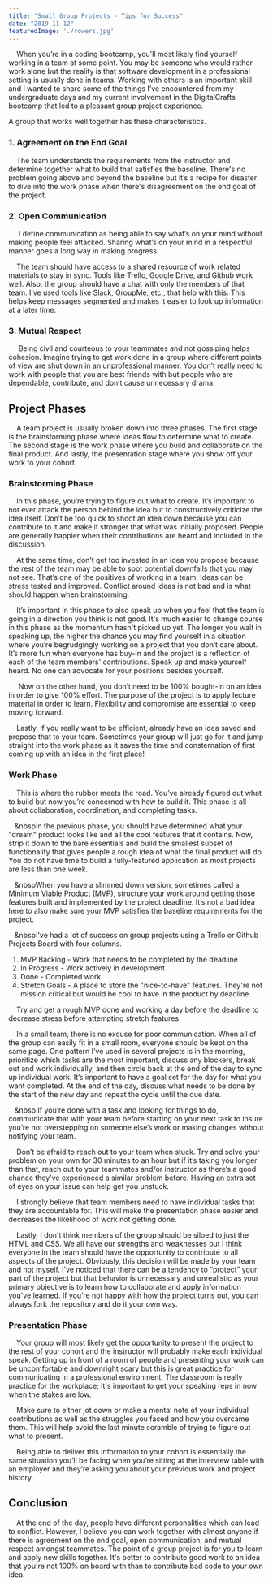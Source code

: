 ```yaml
---
title: "Small Group Projects - Tips for Success"
date: "2019-11-12"
featuredImage: './rowers.jpg'
---
```


&nbsp;&nbsp;&nbsp;&nbsp;When you’re in a coding bootcamp, you'll most likely find yourself working in a team at some point. You may be someone who would rather work alone but the reality is that software development in a professional setting is usually done in teams. Working with others is an important skill and I wanted to share some of the things I’ve encountered from my undergraduate days and my current involvement in the DigitalCrafts bootcamp that led to a pleasant group project experience.

A group that works well together has these characteristics.

### 1. Agreement on the End Goal

&nbsp;&nbsp;&nbsp;&nbsp;The team understands the requirements from the instructor and determine together what to build that satisfies the baseline. There's no problem going above and beyond the baseline but it’s a recipe for disaster to dive into the work phase when there's disagreement on the end goal of the project.

### 2. Open Communication

&nbsp;&nbsp;&nbsp;&nbsp; I define communication as being able to say what’s on your mind without making people feel attacked. Sharing what’s on your mind in a respectful manner goes a long way in making progress.

&nbsp;&nbsp;&nbsp;&nbsp;The team should have access to a shared resource of work related materials to stay in sync. Tools like Trello, Google Drive, and Github work well. Also, the group should have a chat with only the members of that team. I’ve used tools like Slack, GroupMe, etc., that help with this. This helps keep messages segmented and makes it easier to look up information at a later time.

### 3. Mutual Respect

&nbsp;&nbsp;&nbsp;&nbsp; Being civil and courteous to your teammates and not gossiping helps cohesion. Imagine trying to get work done in a group where different points of view are shut down in an unprofessional manner. You don’t really need to work with people that you are best friends with but people who are dependable, contribute, and don’t cause unnecessary drama.

## Project Phases

&nbsp;&nbsp;&nbsp;&nbsp;A team project is usually broken down into three phases. The first stage is the brainstorming phase where ideas flow to determine what to create. The second stage is the work phase where you build and collaborate on the final product. And lastly, the presentation stage where you show off your work to your cohort.

### Brainstorming Phase

&nbsp;&nbsp;&nbsp;&nbsp;In this phase, you’re trying to figure out what to create. It’s important to not ever attack the person behind the idea but to constructively criticize the idea itself. Don’t be too quick to shoot an idea down because you can contribute to it and make it stronger that what was initially proposed. People are generally happier when their contributions are heard and included in the discussion. 

&nbsp;&nbsp;&nbsp;&nbsp;At the same time, don’t get too invested in an idea you propose because the rest of the team may be able to spot potential downfalls that you may not see. That’s one of the positives of working in a team. Ideas can be stress tested and improved. Conflict around ideas is not bad and is what should happen when brainstorming.

&nbsp;&nbsp;&nbsp;&nbsp;It’s important in this phase to also speak up when you feel that the team is going in a direction you think is not good. It's much easier to change course in this phase as the momentum hasn't picked up yet. The longer you wait in speaking up, the higher the chance you may find yourself in a situation where you’re begrudgingly working on a project that you don’t care about. It’s more fun when everyone has buy-in and the project is a reflection of each of the team members' contributions. Speak up and make yourself heard. No one can advocate for your positions besides yourself.

&nbsp;&nbsp;&nbsp;&nbsp; Now on the other hand, you don’t need to be 100% bought-in on an idea in order to give 100% effort. The purpose of the project is to apply lecture material in order to learn. Flexibility and compromise are essential to keep moving forward.

&nbsp;&nbsp;&nbsp;&nbsp;Lastly, if you really want to be efficient, already have an idea saved and propose that to your team. Sometimes your group will just go for it and jump straight into the work phase as it saves the time and consternation of first coming up with an idea in the first place!

### Work Phase

&nbsp;&nbsp;&nbsp;&nbsp;This is where the rubber meets the road. You’ve already figured out what to build but now you’re concerned with how to build it. This phase is all about collaboration, coordination, and completing tasks.

&nbsp;&nbsp;&nbsp;&nbspIn the previous phase, you should have determined what your "dream" product looks like and all the cool features that it contains. Now, strip it down to the bare essentials and build the smallest subset of functionality that gives people a rough idea of what the final product will do. You do not have time to build a fully-featured application as most projects are less than one week.

&nbsp;&nbsp;&nbsp;&nbspWhen you have a slimmed down version, sometimes called a Minimum Viable Product (MVP), structure your work around getting those features built and implemented by the project deadline. It’s not a bad idea here to also make sure your MVP satisfies the baseline requirements for the project.

&nbsp;&nbsp;&nbsp;&nbspI've had a lot of success on group projects using a Trello or Github Projects Board with four columns.
1. MVP Backlog - Work that needs to be completed by the deadline
2. In Progress - Work actively in development
3. Done - Completed work
4. Stretch Goals - A place to store the "nice-to-have" features. They're not mission critical but would be cool to have in the product by deadline.

&nbsp;&nbsp;&nbsp;&nbsp;Try and get a rough MVP done and working a day before the deadline to decrease stress before attempting stretch features.

&nbsp;&nbsp;&nbsp;&nbsp;In a small team, there is no excuse for poor communication. When all of the group can easily fit in a small room, everyone should be kept on the same page. One pattern I’ve used in several projects is in the morning, prioritize which tasks are the most important, discuss any blockers, break out and work individually, and then circle back at the end of the day to sync up individual work. It’s important to have a goal set for the day for what you want completed. At the end of the day, discuss what needs to be done by the start of the new day and repeat the cycle until the due date.

&nbsp;&nbsp;&nbsp;&nbsp If you’re done with a task and looking for things to do, communicate that with your team before starting on your next task to insure you’re not overstepping on someone else’s work or making changes without notifying your team.

&nbsp;&nbsp;&nbsp;&nbsp;Don’t be afraid to reach out to your team when stuck. Try and solve your problem on your own for 30 minutes to an hour but if it’s taking you longer than that, reach out to your teammates and/or instructor as there’s a good chance they’ve experienced a similar problem before. Having an extra set of eyes on your issue can help get you unstuck.

&nbsp;&nbsp;&nbsp;&nbsp;I strongly believe that team members need to have individual tasks that they are accountable for. This will make the presentation phase easier and decreases the likelihood of work not getting done.

&nbsp;&nbsp;&nbsp;&nbsp;Lastly, I don't think members of the group should be siloed to just the HTML and CSS. We all have our strengths and weaknesses but I think everyone in the team should have the opportunity to contribute to all aspects of the project. Obviously, this decision will be made by your team and not myself. I've noticed that there can be a tendency to “protect” your part of the project but that behavior is unnecessary and unrealistic as your primary objective is to learn how to collaborate and apply information you've learned. If you’re not happy with how the project turns out, you can always fork the repository and do it your own way.

### Presentation Phase

&nbsp;&nbsp;&nbsp;&nbsp;Your group will most likely get the opportunity to present the project to the rest of your cohort and the instructor will probably make each individual speak. Getting up in front of a room of people and presenting your work can be uncomfortable and downright scary but this is great practice for communicating in a professional environment. The classroom is really practice for the workplace; it's important to get your speaking reps in now when the stakes are low.

&nbsp;&nbsp;&nbsp;&nbsp;Make sure to either jot down or make a mental note of your individual contributions as well as the struggles you faced and how you overcame them. This will help avoid the last minute scramble of trying to figure out what to present.

&nbsp;&nbsp;&nbsp;&nbsp;Being able to deliver this information to your cohort is essentially the same situation you’ll be facing when you’re sitting at the interview table with an employer and they’re asking you about your previous work and project history.

## Conclusion

&nbsp;&nbsp;&nbsp;&nbsp;At the end of the day, people have different personalities which can lead to conflict. However, I believe you can work together with almost anyone if there is agreement on the end goal, open communication, and mutual respect amongst teammates. The point of a group project is for you to learn and apply new skills together. It's better to contribute good work to an idea that you're not 100% on board with than to contribute bad code to your own idea.

